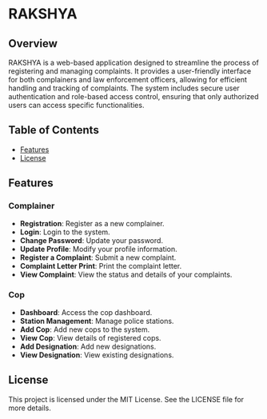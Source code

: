# RAKSHYA

## Overview

RAKSHYA is a web-based application designed to streamline the process of registering and managing complaints. It provides a user-friendly interface for both complainers and law enforcement officers, allowing for efficient handling and tracking of complaints. The system includes secure user authentication and role-based access control, ensuring that only authorized users can access specific functionalities.

## Table of Contents

- [Features](#features)
- [License](#license)

## Features

### Complainer

- **Registration**: Register as a new complainer.
- **Login**: Login to the system.
- **Change Password**: Update your password.
- **Update Profile**: Modify your profile information.
- **Register a Complaint**: Submit a new complaint.
- **Complaint Letter Print**: Print the complaint letter.
- **View Complaint**: View the status and details of your complaints.

### Cop

- **Dashboard**: Access the cop dashboard.
- **Station Management**: Manage police stations.
- **Add Cop**: Add new cops to the system.
- **View Cop**: View details of registered cops.
- **Add Designation**: Add new designations.
- **View Designation**: View existing designations.

## License

This project is licensed under the MIT License. See the LICENSE file for more details.
